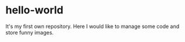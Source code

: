 # hello-world
It's my first own repository. Here I would like to manage some code and store funny images.
